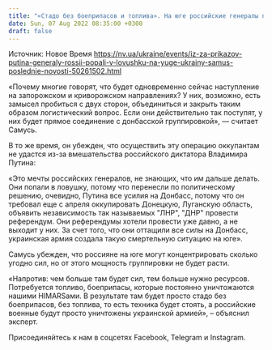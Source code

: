 ```yaml
---
title: "«Стадо без боеприпасов и топлива». На юге российские генералы попали в ловушку из-за приказов Путина — военный эксперт"
date: Sun, 07 Aug 2022 08:35:00 +0300
draft: false
---
```

Источник: Новое Время https://nv.ua/ukraine/events/iz-za-prikazov-putina-generaly-rossii-popali-v-lovushku-na-yuge-ukrainy-samus-poslednie-novosti-50261502.html


«Почему многие говорят, что будет одновременно сейчас наступление на запорожском и криворожском направлениях? У них, возможно, есть замысел пробиться с двух сторон, объединиться и закрыть таким образом логистический вопрос. Если они действительно так поступят, у них будет прямое соединение с донбасской группировкой», — считает Самусь.

В то же время, он убежден, что осуществить эту операцию оккупантам не удастся из-за вмешательства российского диктатора Владимира Путина:

«Это мечты российских генералов, не знающих, что им дальше делать. Они попали в ловушку, потому что перенесли по политическому решению, очевидно, Путина все усилия на Донбасс, потому что он требовал еще с апреля оккупировать Донецкую, Луганскую область, объявить независимость так называемых "ЛНР", "ДНР" провести референдум. Они референдумы хотели провести уже давно, а не выходит у них. За счет того, что они оттащили все силы на Донбасс, украинская армия создала такую смертельную ситуацию на юге».

Самусь убежден, что россияне на юге могут концентрировать сколько угодно сил, но от этого мощность группировки не будет расти.

«Напротив: чем больше там будет сил, тем больше нужно ресурсов. Потребуется топливо, боеприпасы, которые постоянно уничтожаются нашими HIMARSами. В результате там будет просто стадо без боеприпасов, без топлива, то есть техника будет стоять, а российские военные будут просто уничтожены украинской армией», – объяснил эксперт.

Присоединяйтесь к нам в соцсетях Facebook, Telegram и Instagram.
